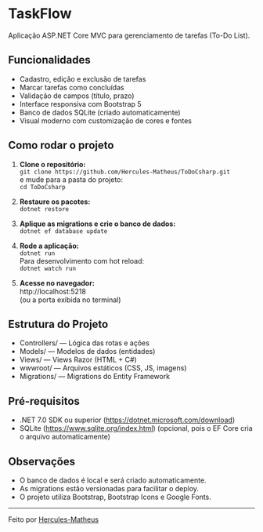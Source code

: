 # TaskFlow

Aplicação ASP.NET Core MVC para gerenciamento de tarefas (To-Do List).

## Funcionalidades

- Cadastro, edição e exclusão de tarefas
- Marcar tarefas como concluídas
- Validação de campos (título, prazo)
- Interface responsiva com Bootstrap 5
- Banco de dados SQLite (criado automaticamente)
- Visual moderno com customização de cores e fontes

## Como rodar o projeto

1. **Clone o repositório:**  
   `git clone https://github.com/Hercules-Matheus/ToDoCsharp.git`  
   e mude para a pasta do projeto:  
   `cd ToDoCsharp`

2. **Restaure os pacotes:**  
   `dotnet restore`

3. **Aplique as migrations e crie o banco de dados:**  
   `dotnet ef database update`

4. **Rode a aplicação:**  
   `dotnet run`  
   Para desenvolvimento com hot reload:  
   `dotnet watch run`

5. **Acesse no navegador:**  
   http://localhost:5218  
   (ou a porta exibida no terminal)

## Estrutura do Projeto

- Controllers/ — Lógica das rotas e ações
- Models/ — Modelos de dados (entidades)
- Views/ — Views Razor (HTML + C#)
- wwwroot/ — Arquivos estáticos (CSS, JS, imagens)
- Migrations/ — Migrations do Entity Framework

## Pré-requisitos

- .NET 7.0 SDK ou superior (https://dotnet.microsoft.com/download)
- SQLite (https://www.sqlite.org/index.html) (opcional, pois o EF Core cria o arquivo automaticamente)

## Observações

- O banco de dados é local e será criado automaticamente.
- As migrations estão versionadas para facilitar o deploy.
- O projeto utiliza Bootstrap, Bootstrap Icons e Google Fonts.

---

Feito por [Hercules-Matheus](https://github.com/Hercules-Matheus)
